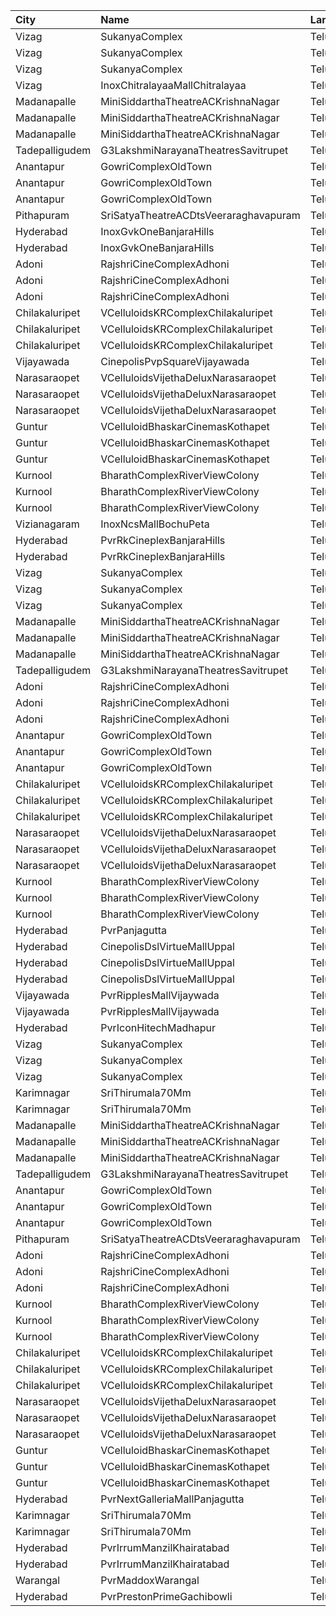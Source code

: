 | City           | Name                                  | Language |  Time | Type        | Price | Capacity | Booked |
| :------------- | :------------------------------------ | :------- | ----: | :---------- | ----: | -------: | -----: |
| Vizag          | SukanyaComplex                        | Telugu   | 10:30 | Balcony     |  112₹ |      259 |    130 |
| Vizag          | SukanyaComplex                        | Telugu   | 10:30 | FirstClass  |   67₹ |      124 |     62 |
| Vizag          | SukanyaComplex                        | Telugu   | 10:30 | SecondClass |   44₹ |       96 |     96 |
| Vizag          | InoxChitralayaaMallChitralayaa        | Telugu   | 11:00 | Executive   |  150₹ |       56 |      0 |
| Madanapalle    | MiniSiddarthaTheatreACKrishnaNagar    | Telugu   | 11:00 | Reserved    |   70₹ |      210 |    105 |
| Madanapalle    | MiniSiddarthaTheatreACKrishnaNagar    | Telugu   | 11:00 | First       |   50₹ |      124 |     62 |
| Madanapalle    | MiniSiddarthaTheatreACKrishnaNagar    | Telugu   | 11:00 | Second      |   30₹ |       74 |     37 |
| Tadepalligudem | G3LakshmiNarayanaTheatresSavitrupet   | Telugu   | 11:00 | FirstClass  |   70₹ |      173 |    173 |
| Anantapur      | GowriComplexOldTown                   | Telugu   | 11:15 | Platinum    |  110₹ |      244 |    140 |
| Anantapur      | GowriComplexOldTown                   | Telugu   | 11:15 | Gold        |   70₹ |      134 |    134 |
| Anantapur      | GowriComplexOldTown                   | Telugu   | 11:15 | Silver      |   30₹ |      106 |    106 |
| Pithapuram     | SriSatyaTheatreACDtsVeeraraghavapuram | Telugu   | 11:15 | FirstClass  |  100₹ |      249 |    164 |
| Hyderabad      | InoxGvkOneBanjaraHills                | Telugu   | 11:25 | Executive   |  150₹ |      148 |      0 |
| Hyderabad      | InoxGvkOneBanjaraHills                | Telugu   | 11:25 | Royal       |  250₹ |       11 |      0 |
| Adoni          | RajshriCineComplexAdhoni              | Telugu   | 11:30 | Balcony     |  150₹ |       52 |     26 |
| Adoni          | RajshriCineComplexAdhoni              | Telugu   | 11:30 | FirstClass  |  100₹ |      228 |    115 |
| Adoni          | RajshriCineComplexAdhoni              | Telugu   | 11:30 | SecondClass |   60₹ |       76 |     39 |
| Chilakaluripet | VCelluloidsKRComplexChilakaluripet    | Telugu   | 11:40 | Gold        |  100₹ |      228 |    115 |
| Chilakaluripet | VCelluloidsKRComplexChilakaluripet    | Telugu   | 11:40 | Elite       |   70₹ |       95 |     48 |
| Chilakaluripet | VCelluloidsKRComplexChilakaluripet    | Telugu   | 11:40 | Executive   |   50₹ |       81 |     41 |
| Vijayawada     | CinepolisPvpSquareVijayawada          | Telugu   | 11:45 | Normal      |  150₹ |      185 |     92 |
| Narasaraopet   | VCelluloidsVijethaDeluxNarasaraopet   | Telugu   | 11:45 | Gold        |  100₹ |      320 |    160 |
| Narasaraopet   | VCelluloidsVijethaDeluxNarasaraopet   | Telugu   | 11:45 | Elite       |   70₹ |       41 |     21 |
| Narasaraopet   | VCelluloidsVijethaDeluxNarasaraopet   | Telugu   | 11:45 | Executive   |   50₹ |       63 |     31 |
| Guntur         | VCelluloidBhaskarCinemasKothapet      | Telugu   | 11:50 | Gold        |  110₹ |      264 |    194 |
| Guntur         | VCelluloidBhaskarCinemasKothapet      | Telugu   | 11:50 | Silver      |   60₹ |       64 |     56 |
| Guntur         | VCelluloidBhaskarCinemasKothapet      | Telugu   | 11:50 | Executive   |   40₹ |       48 |     32 |
| Kurnool        | BharathComplexRiverViewColony         | Telugu   | 12:00 | FirstClass  |  100₹ |      242 |    122 |
| Kurnool        | BharathComplexRiverViewColony         | Telugu   | 12:00 | SecondClass |   70₹ |       76 |     38 |
| Kurnool        | BharathComplexRiverViewColony         | Telugu   | 12:00 | ThirdClass  |   50₹ |       79 |     39 |
| Vizianagaram   | InoxNcsMallBochuPeta                  | Telugu   | 13:20 | Exclusive   |  150₹ |       96 |      0 |
| Hyderabad      | PvrRkCineplexBanjaraHills             | Telugu   | 13:30 | Recliner    |  250₹ |       22 |      4 |
| Hyderabad      | PvrRkCineplexBanjaraHills             | Telugu   | 13:30 | Classic     |  150₹ |      248 |     17 |
| Vizag          | SukanyaComplex                        | Telugu   | 13:45 | Balcony     |  112₹ |      259 |    130 |
| Vizag          | SukanyaComplex                        | Telugu   | 13:45 | FirstClass  |   67₹ |      124 |     62 |
| Vizag          | SukanyaComplex                        | Telugu   | 13:45 | SecondClass |   44₹ |       96 |     96 |
| Madanapalle    | MiniSiddarthaTheatreACKrishnaNagar    | Telugu   | 14:00 | Reserved    |   70₹ |      210 |    105 |
| Madanapalle    | MiniSiddarthaTheatreACKrishnaNagar    | Telugu   | 14:00 | First       |   50₹ |      124 |     62 |
| Madanapalle    | MiniSiddarthaTheatreACKrishnaNagar    | Telugu   | 14:00 | Second      |   30₹ |       74 |     37 |
| Tadepalligudem | G3LakshmiNarayanaTheatresSavitrupet   | Telugu   | 14:00 | FirstClass  |   70₹ |      173 |    173 |
| Adoni          | RajshriCineComplexAdhoni              | Telugu   | 14:30 | Balcony     |  150₹ |       52 |     26 |
| Adoni          | RajshriCineComplexAdhoni              | Telugu   | 14:30 | FirstClass  |  100₹ |      228 |    115 |
| Adoni          | RajshriCineComplexAdhoni              | Telugu   | 14:30 | SecondClass |   60₹ |       76 |     39 |
| Anantapur      | GowriComplexOldTown                   | Telugu   | 14:30 | Platinum    |  110₹ |      244 |    140 |
| Anantapur      | GowriComplexOldTown                   | Telugu   | 14:30 | Gold        |   70₹ |      134 |    134 |
| Anantapur      | GowriComplexOldTown                   | Telugu   | 14:30 | Silver      |   30₹ |      106 |    106 |
| Chilakaluripet | VCelluloidsKRComplexChilakaluripet    | Telugu   | 14:40 | Gold        |  100₹ |      228 |    115 |
| Chilakaluripet | VCelluloidsKRComplexChilakaluripet    | Telugu   | 14:40 | Elite       |   70₹ |       95 |     48 |
| Chilakaluripet | VCelluloidsKRComplexChilakaluripet    | Telugu   | 14:40 | Executive   |   50₹ |       81 |     41 |
| Narasaraopet   | VCelluloidsVijethaDeluxNarasaraopet   | Telugu   | 14:45 | Gold        |  100₹ |      320 |    160 |
| Narasaraopet   | VCelluloidsVijethaDeluxNarasaraopet   | Telugu   | 14:45 | Elite       |   70₹ |       41 |     21 |
| Narasaraopet   | VCelluloidsVijethaDeluxNarasaraopet   | Telugu   | 14:45 | Executive   |   50₹ |       63 |     31 |
| Kurnool        | BharathComplexRiverViewColony         | Telugu   | 15:00 | FirstClass  |  100₹ |      242 |    122 |
| Kurnool        | BharathComplexRiverViewColony         | Telugu   | 15:00 | SecondClass |   70₹ |       76 |     38 |
| Kurnool        | BharathComplexRiverViewColony         | Telugu   | 15:00 | ThirdClass  |   50₹ |       79 |     39 |
| Hyderabad      | PvrPanjagutta                         | Telugu   | 15:05 | Classic     |  150₹ |      141 |     15 |
| Hyderabad      | CinepolisDslVirtueMallUppal           | Telugu   | 15:30 | Normal      |  200₹ |       35 |      0 |
| Hyderabad      | CinepolisDslVirtueMallUppal           | Telugu   | 15:30 | Executive   |  200₹ |      142 |      0 |
| Hyderabad      | CinepolisDslVirtueMallUppal           | Telugu   | 15:30 | Vip         |  350₹ |       14 |      0 |
| Vijayawada     | PvrRipplesMallVijaywada               | Telugu   | 15:50 | Classic     |  150₹ |       91 |     11 |
| Vijayawada     | PvrRipplesMallVijaywada               | Telugu   | 15:50 | Recliner    |  250₹ |        7 |      2 |
| Hyderabad      | PvrIconHitechMadhapur                 | Telugu   | 17:00 | Classic     |  150₹ |      143 |      9 |
| Vizag          | SukanyaComplex                        | Telugu   | 17:45 | Balcony     |  112₹ |      259 |    130 |
| Vizag          | SukanyaComplex                        | Telugu   | 17:45 | FirstClass  |   67₹ |      124 |     62 |
| Vizag          | SukanyaComplex                        | Telugu   | 17:45 | SecondClass |   44₹ |       96 |     96 |
| Karimnagar     | SriThirumala70Mm                      | Telugu   | 18:00 | Balcony     |  110₹ |      464 |    220 |
| Karimnagar     | SriThirumala70Mm                      | Telugu   | 18:00 | DressCircle |   80₹ |      120 |     66 |
| Madanapalle    | MiniSiddarthaTheatreACKrishnaNagar    | Telugu   | 18:00 | Reserved    |   70₹ |      210 |    105 |
| Madanapalle    | MiniSiddarthaTheatreACKrishnaNagar    | Telugu   | 18:00 | First       |   50₹ |      124 |     62 |
| Madanapalle    | MiniSiddarthaTheatreACKrishnaNagar    | Telugu   | 18:00 | Second      |   30₹ |       74 |     37 |
| Tadepalligudem | G3LakshmiNarayanaTheatresSavitrupet   | Telugu   | 18:00 | FirstClass  |   70₹ |      173 |    173 |
| Anantapur      | GowriComplexOldTown                   | Telugu   | 18:15 | Platinum    |  110₹ |      244 |    140 |
| Anantapur      | GowriComplexOldTown                   | Telugu   | 18:15 | Gold        |   70₹ |      134 |    134 |
| Anantapur      | GowriComplexOldTown                   | Telugu   | 18:15 | Silver      |   30₹ |      106 |    106 |
| Pithapuram     | SriSatyaTheatreACDtsVeeraraghavapuram | Telugu   | 18:15 | FirstClass  |  100₹ |      249 |    164 |
| Adoni          | RajshriCineComplexAdhoni              | Telugu   | 18:30 | Balcony     |  150₹ |       52 |     26 |
| Adoni          | RajshriCineComplexAdhoni              | Telugu   | 18:30 | FirstClass  |  100₹ |      228 |    115 |
| Adoni          | RajshriCineComplexAdhoni              | Telugu   | 18:30 | SecondClass |   60₹ |       76 |     39 |
| Kurnool        | BharathComplexRiverViewColony         | Telugu   | 18:30 | FirstClass  |  100₹ |      242 |    122 |
| Kurnool        | BharathComplexRiverViewColony         | Telugu   | 18:30 | SecondClass |   70₹ |       76 |     38 |
| Kurnool        | BharathComplexRiverViewColony         | Telugu   | 18:30 | ThirdClass  |   50₹ |       79 |     39 |
| Chilakaluripet | VCelluloidsKRComplexChilakaluripet    | Telugu   | 18:40 | Gold        |  100₹ |      228 |    115 |
| Chilakaluripet | VCelluloidsKRComplexChilakaluripet    | Telugu   | 18:40 | Elite       |   70₹ |       95 |     48 |
| Chilakaluripet | VCelluloidsKRComplexChilakaluripet    | Telugu   | 18:40 | Executive   |   50₹ |       81 |     41 |
| Narasaraopet   | VCelluloidsVijethaDeluxNarasaraopet   | Telugu   | 18:45 | Gold        |  100₹ |      320 |    160 |
| Narasaraopet   | VCelluloidsVijethaDeluxNarasaraopet   | Telugu   | 18:45 | Elite       |   70₹ |       41 |     21 |
| Narasaraopet   | VCelluloidsVijethaDeluxNarasaraopet   | Telugu   | 18:45 | Executive   |   50₹ |       63 |     31 |
| Guntur         | VCelluloidBhaskarCinemasKothapet      | Telugu   | 18:50 | Gold        |  110₹ |      264 |    194 |
| Guntur         | VCelluloidBhaskarCinemasKothapet      | Telugu   | 18:50 | Silver      |   60₹ |       64 |     56 |
| Guntur         | VCelluloidBhaskarCinemasKothapet      | Telugu   | 18:50 | Executive   |   40₹ |       48 |     33 |
| Hyderabad      | PvrNextGalleriaMallPanjagutta         | Telugu   | 19:30 | Classic     |  150₹ |      144 |     14 |
| Karimnagar     | SriThirumala70Mm                      | Telugu   | 21:15 | Balcony     |  110₹ |      464 |    220 |
| Karimnagar     | SriThirumala70Mm                      | Telugu   | 21:15 | DressCircle |   80₹ |      120 |     66 |
| Hyderabad      | PvrIrrumManzilKhairatabad             | Telugu   | 22:10 | Classic     |  150₹ |       94 |      2 |
| Hyderabad      | PvrIrrumManzilKhairatabad             | Telugu   | 22:10 | Recliner    |  250₹ |       10 |      2 |
| Warangal       | PvrMaddoxWarangal                     | Telugu   | 22:10 | Classic     |  150₹ |       97 |      2 |
| Hyderabad      | PvrPrestonPrimeGachibowli             | Telugu   | 22:30 | Classic     |  150₹ |      217 |      0 |